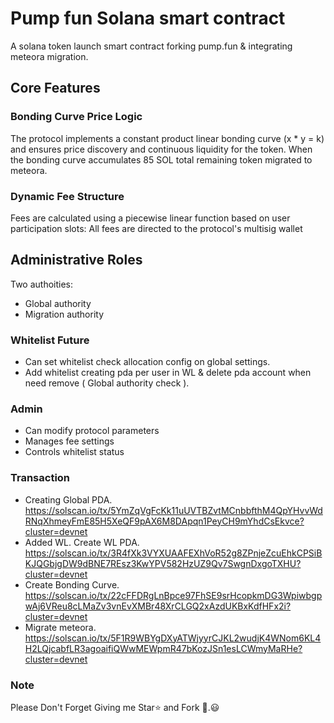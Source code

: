 # Pump fun Solana smart contract

A solana token launch smart contract forking pump.fun & integrating meteora migration.

## Core Features

### Bonding Curve Price Logic

The protocol implements a constant product linear bonding curve (x * y = k) and ensures price discovery and continuous liquidity for the token.
When the bonding curve accumulates 85 SOL total remaining token migrated to meteora.

### Dynamic Fee Structure

Fees are calculated using a piecewise linear function based on user participation slots:
All fees are directed to the protocol's multisig wallet

## Administrative Roles

Two authoities:
- Global authority
- Migration authority

### Whitelist Future
- Can set whitelist check allocation config on global settings.
- Add whitelist creating pda per user in WL & delete pda account when need remove ( Global authority check ). 

### Admin
- Can modify protocol parameters
- Manages fee settings
- Controls whitelist status

### Transaction

- Creating Global PDA. https://solscan.io/tx/5YmZqVgFcKk11uUVTBZvtMCnbbfthM4QpYHvvWdRNqXhmeyFmE85H5XeQF9pAX6M8DApqn1PeyCH9mYhdCsEkvce?cluster=devnet
- Added WL. Create WL PDA. https://solscan.io/tx/3R4fXk3VYXUAAFEXhVoR52g8ZPnjeZcuEhkCPSiBKJQGbjgDW9dBNE7REsz3KwYPV582HzUZ9Qv7SwgnDxgoTXHU?cluster=devnet
- Create Bonding Curve. https://solscan.io/tx/22cFFDRgLnBpce97FhSE9srHcopkmDG3WpiwbgpwAj6VReu8cLMaZv3vnEvXMBr48XrCLGQ2xAzdUKBxKdfHFx2i?cluster=devnet
- Migrate meteora. https://solscan.io/tx/5F1R9WBYgDXyATWjyyrCJKL2wudjK4WNom6KL4H2LQjcabfLR3agoaifiQWwMEWpmR47bKozJSn1esLCWmyMaRHe?cluster=devnet

### Note

Please Don't Forget Giving me Star⭐ and Fork 🔗.😃
